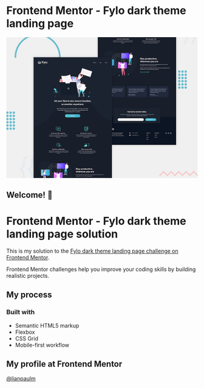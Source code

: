 # Frontend Mentor - Fylo dark theme landing page

![Design preview for the Fylo dark theme landing page challenge](./design/desktop-preview.jpg)

## Welcome! 👋

# Frontend Mentor - Fylo dark theme landing page solution

This is my solution to the [Fylo dark theme landing page challenge on Frontend Mentor](https://www.frontendmentor.io/challenges/testimonials-grid-section-Nnw6J7Un7).

Frontend Mentor challenges help you improve your coding skills by building realistic projects.

<!-- ### Links

- Solution URL: [Add solution URL here](https://your-solution-url.com)
- Live Site URL: [Add live site URL here](https://your-live-site-url.com) -->

## My process

### Built with

- Semantic HTML5 markup
- Flexbox
- CSS Grid
- Mobile-first workflow

## My profile at Frontend Mentor

<!-- - Website - [Add your name here](https://www.your-site.com) -->

[@lianpaulm](https://www.frontendmentor.io/profile/lianpaulm)
